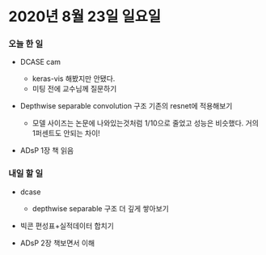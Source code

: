 # 2020년 8월 23일 일요일 


### 오늘 한 일  

- DCASE cam    
    - keras-vis 해봤지만 안됐다.     
    - 미팅 전에 교수님께 질문하기      
    
- Depthwise separable convolution 구조 기존의 resnet에 적용해보기   
    - 모델 사이즈는 논문에 나와있는것처럼 1/10으로 줄었고 성능은 비슷했다. 거의 1퍼센트도 안되는 차이!   
- ADsP 1장 책 읽음    

### 내일 할 일
- dcase   
    - depthwise separable 구조 더 깊게 쌓아보기  
    
- 빅콘 편성표+실적데이터 합치기   
- ADsP 2장 책보면서 이해  
